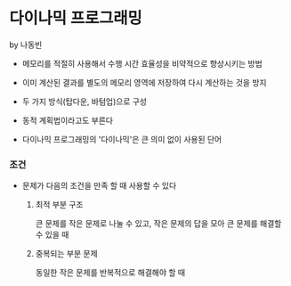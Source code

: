 # 다이나믹 프로그래밍

by 나동빈





* 메모리를 적절히 사용해서 수행 시간 효율성을 비약적으로 향상시키는 방법

* 이미 계산된 결과를 별도의 메모리 영역에 저장하여 다시 계산하는 것을 방지

* 두 가지 방식(탑다운, 바텀업)으로 구성

* 동적 계획법이라고도 부른다
* 다이나믹 프로그래밍의 '다이나믹'은 큰 의미 없이 사용된 단어



### 조건

* 문제가 다음의 조건을 만족 할 때 사용할 수 있다

  1. 최적 부분 구조

     큰 문제를 작은 문제로 나눌 수 있고, 작은 문제의 답을 모아 큰 문제를 해결할 수 있을 때

  2. 중복되는 부분 문제

     동일한 작은 문제를 반복적으로 해결해야 할 때

  
